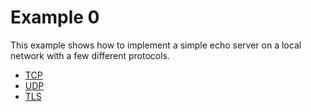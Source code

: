 # Example 0

This example shows how to implement a simple echo server on a local network with a few different protocols.

- [TCP](/examples/0/tcp)
- [UDP](/examples/0/udp)
- [TLS](/examples/0/tls)

